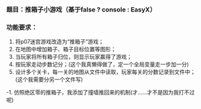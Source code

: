 ### 题目：推箱子小游戏（基于false ? console : EasyX）

### 功能要求：

1. 将p07迷宫游戏改造为“推箱子”游戏；
0. 在地图中增加箱子、箱子目标位置等图形；
5. 当玩家将所有箱子归位，则显示玩家赢得了游戏；
8. 按玩家走动步数记分；(这个我真懒得做了，定一个全局变量走一步加一分)
114514. 设计多个关卡，每一关的地图从文件中读取，玩家每关的分数记录到文件中；(这个我需要分另一个文件写)

-1. 仿照绝区零的推箱子，我添加了撞墙推回来的机制(才……才不是因为我打不过呢)
